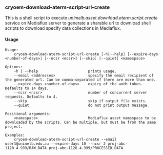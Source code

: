 ### cryoem-download-aterm-script-url-create

This is a shell script to execute *unimelb.asset.download.aterm.script.create* service on Mediaflux server to generate a sharable url to download shell scripts to download specify data collections in Mediaflux.

#### Usage
```
Usage:
    cryoem-download-aterm-script-url-create [-h|--help] [--expire-days <number-of-days>] [--ncsr <ncsr>] [--skip] [--quiet] <namespace>

Options:
    -h | --help                       prints usage.
    --email <addresses>               specify the email recipient of the generated url. Can be comma-separated if there are more than one.
    --expire-days <number-of-days>    expiry of the auth token. Defaults to 14 days.
    --ncsr <ncsr>                     number of concurrent server requests. Defaults to 4.
    --skip                            skip if output file exists.
    --quiet                           do not print output message.

Positional arguments:
    <namespace>                       Mediaflux asset namespace to be downloaded by the scripts. Can be multiple, but must be from the same project.

Examples:
    cryoem-download-aterm-script-url-create --email user1@unimelb.edu.au --expire-days 10 --ncsr 2 proj-abc-1128.4.999/RAW_DATA proj-abc-1128.4.999/PROCESSED_DATA
```
